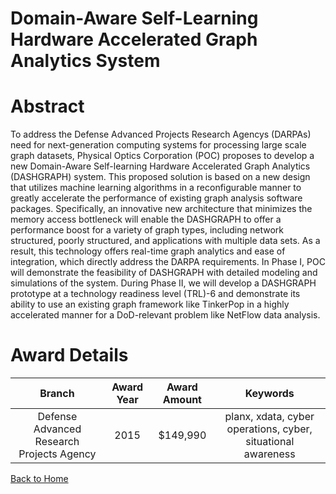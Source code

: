 
Domain-Aware Self-Learning Hardware Accelerated Graph Analytics System
======================================================================

# Abstract


To address the Defense Advanced Projects Research Agencys (DARPAs) need for next-generation computing systems for processing large scale graph datasets, Physical Optics Corporation (POC) proposes to develop a new Domain-Aware Self-learning Hardware Accelerated Graph Analytics (DASHGRAPH) system. This proposed solution is based on a new design that utilizes machine learning algorithms in a reconfigurable manner to greatly accelerate the performance of existing graph analysis software packages. Specifically, an innovative new architecture that minimizes the memory access bottleneck will enable the DASHGRAPH to offer a performance boost for a variety of graph types, including network structured, poorly structured, and applications with multiple data sets. As a result, this technology offers real-time graph analytics and ease of integration, which directly address the DARPA requirements. In Phase I, POC will demonstrate the feasibility of DASHGRAPH with detailed modeling and simulations of the system. During Phase II, we will develop a DASHGRAPH prototype at a technology readiness level (TRL)-6 and demonstrate its ability to use an existing graph framework like TinkerPop in a highly accelerated manner for a DoD-relevant problem like NetFlow data analysis.  

# Award Details

|Branch|Award Year|Award Amount|Keywords|
| :---: | :---: | :---: | :---: |
|Defense Advanced Research Projects Agency|2015|$149,990|planx, xdata, cyber operations, cyber, situational awareness|
  
  


[Back to Home](https://github.com/chrischow/dod_sbir_awards/Reports/CC/#1183)